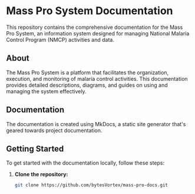 # Mass Pro System Documentation

This repository contains the comprehensive documentation for the Mass Pro System, an information system designed for managing National Malaria Control Program (NMCP) activities and data.

## About

The Mass Pro System is a platform that facilitates the organization, execution, and monitoring of malaria control activities. This documentation provides detailed descriptions, diagrams, and guides on using and managing the system effectively.

## Documentation

The documentation is created using MkDocs, a static site generator that's geared towards project documentation.

## Getting Started

To get started with the documentation locally, follow these steps:

1. **Clone the repository:**

   ```bash
   git clone https://github.com/bytesVortex/mass-pro-docs.git
   ```
